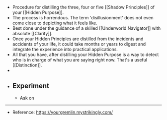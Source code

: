- Procedure for distilling the three, four or five [[Shadow Principles]] of your [[Hidden Purpose]].
- The process is horrendous. The term 'disillusionment' does not even come close to depicting what it feels like.
- Best done under the guidance of a skilled [[Underworld Navigator]] with absolute [[Clarity]].
- Once your Hidden Principles are distilled from the incidents and accidents of your life, it could take months or years to digest and integrate the experience into practical applications.
- All that you have, after distilling your Hidden Purpose is a way to detect who is in charge of what you are saying right now. That's a useful [[Distinction]].
-
- ## Experiment
	- Ask on
- ---
- Reference: https://yourgremlin.mystrikingly.com/